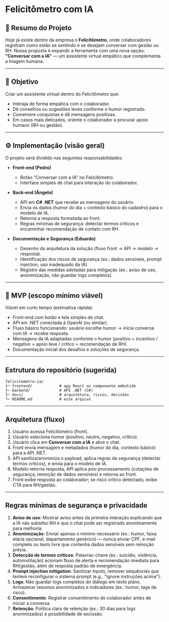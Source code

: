 # Felicitômetro com IA

## 📌 Resumo do Projeto

Hoje já existe dentro da empresa o **Felicitômetro**, onde colaboradores registram como estão se sentindo e se desejam conversar com gestão ou RH. Nossa proposta é expandir a ferramenta com uma nova opção: **"Conversar com a IA"** — um assistente virtual empático que complementa a triagem humana.

---

## 🎯 Objetivo

Criar um assistente virtual dentro do Felicitômetro que:

* Interaja de forma empática com o colaborador.
* Dê conselhos ou sugestões leves conforme o humor registrado.
* Comemore conquistas e dê mensagens positivas.
* Em casos mais delicados, oriente o colaborador a procurar apoio humano (RH ou gestão).

---

## ⚙️ Implementação (visão geral)

O projeto será dividido nas seguintes responsabilidades:

* **Front-end (Pedro)**

  * Botão "Conversar com a IA" no Felicitômetro.
  * Interface simples de chat para interação do colaborador.

* **Back-end (Ângelo)**

  * API em **C# .NET** que recebe as mensagens do usuário.
  * Envia os dados (humor do dia + contexto básico do cadastro) para o modelo de IA.
  * Retorna a resposta formatada ao front.
  * Regras mínimas de segurança: detectar termos críticos e encaminhar recomendação de contato com RH.

* **Documentação e Segurança (Eduardo)**

  * Desenho da arquitetura da solução (fluxo front → API → modelo → resposta).
  * Identificação dos riscos de segurança (ex.: dados sensíveis, prompt injection, uso inadequado da IA).
  * Registro das medidas adotadas para mitigação (ex.: aviso de uso, anonimização, não guardar logs completos).

---

## 🚀 MVP (escopo mínimo viável)

Viável em curto tempo (estimativa rápida):

* Front-end com botão e tela simples de chat.
* API em .NET conectada à OpenAI (ou similar).
* Fluxo básico funcionando: usuário escolhe humor → inicia conversa com IA → recebe resposta.
* Mensagens da IA adaptadas conforme o humor (positivo = incentivo / negativo = apoio leve / crítico = recomendação de RH).
* Documentação inicial dos desafios e soluções de segurança.

---

## Estrutura do repositório (sugerida)

```
felicitometro-ia/
├─ frontend/            # app React ou componente embutido
├─ backend/             # API .NET (C#)
├─ docs/                # arquitetura, riscos, decisões
└─ README.md            # este arquivo
```

---

## Arquitetura (fluxo)

1. Usuário acessa Felicitômetro (front).
2. Usuário seleciona humor (positivo, neutro, negativo, crítico).
3. Usuário clica em **Conversar com a IA** e abre o chat.
4. Front envia mensagem e metadados (humor do dia, contexto básico) para a API .NET.
5. API sanitiza/anonimiza o payload, aplica regras de segurança (detectar termos críticos), e envia para o modelo de IA.
6. Modelo retorna resposta; API aplica pós-processamento (cotações de segurança, remoção de dados sensíveis) e retorna ao front.
7. Front exibe resposta ao colaborador; se risco crítico detectado, exibe CTA para RH/gestão.

---

## Regras mínimas de segurança e privacidade

1. **Aviso de uso**: Mostrar aviso antes da primeira interação explicando que a IA não substitui RH e que o chat pode ser registrado anonimamente para melhoria.
2. **Anonimização**: Enviar apenas o mínimo necessário (ex.: humor, faixa etária opcional, departamento genérico) — nunca enviar CPF, e-mail completo ou texto livre que contenha dados sensíveis sem remoção prévia.
3. **Detecção de termos críticos**: Palavras-chave (ex.: suicídio, violência, automutilação) acionam fluxo de alerta e recomendação imediata para RH/gestão, além de resposta padrão de emergência.
4. **Prompt injection mitigation**: Sanitizar inputs, remover sequências que tentem reconfigurar o sistema prompt (e.g., "ignore instruções acima").
5. **Logs**: Não guardar logs completos do diálogo em texto plano. Armazenar resumos anonimizados e indicadores (ex.: humor, tags de risco).
6. **Consentimento**: Registrar consentimento do colaborador antes de iniciar a conversa.
7. **Retenção**: Política clara de retenção (ex.: 30 dias para logs anonimizados) e possibilidade de exclusão.

